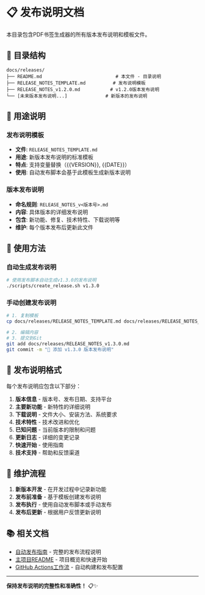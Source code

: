 # 📋 发布说明文档

本目录包含PDF书签生成器的所有版本发布说明和模板文件。

## 📁 目录结构

```
docs/releases/
├── README.md                           # 本文件 - 目录说明
├── RELEASE_NOTES_TEMPLATE.md          # 发布说明模板
├── RELEASE_NOTES_v1.2.0.md           # v1.2.0版本发布说明
└── [未来版本发布说明...]              # 新版本的发布说明
```

## 🎯 用途说明

### 发布说明模板
- **文件**: `RELEASE_NOTES_TEMPLATE.md`
- **用途**: 新版本发布说明的标准模板
- **特点**: 支持变量替换（{{VERSION}}, {{DATE}}）
- **使用**: 自动发布脚本会基于此模板生成新版本说明

### 版本发布说明
- **命名规则**: `RELEASE_NOTES_v<版本号>.md`
- **内容**: 具体版本的详细发布说明
- **包含**: 新功能、修复、技术特性、下载说明等
- **维护**: 每个版本发布后更新此文件

## 🚀 使用方法

### 自动生成发布说明
```bash
# 使用发布脚本自动生成v1.3.0的发布说明
./scripts/create_release.sh v1.3.0
```

### 手动创建发布说明
```bash
# 1. 复制模板
cp docs/releases/RELEASE_NOTES_TEMPLATE.md docs/releases/RELEASE_NOTES_v1.3.0.md

# 2. 编辑内容
# 3. 提交到Git
git add docs/releases/RELEASE_NOTES_v1.3.0.md
git commit -m "📝 添加 v1.3.0 版本发布说明"
```

## 📝 发布说明格式

每个发布说明应包含以下部分：

1. **版本信息** - 版本号、发布日期、支持平台
2. **主要新功能** - 新特性的详细说明
3. **下载说明** - 文件大小、安装方法、系统要求
4. **技术特性** - 技术改进和优化
5. **已知问题** - 当前版本的限制和问题
6. **更新日志** - 详细的变更记录
7. **快速开始** - 使用指南
8. **技术支持** - 帮助和反馈渠道

## 🔄 维护流程

1. **新版本开发** - 在开发过程中记录新功能
2. **发布前准备** - 基于模板创建发布说明
3. **发布执行** - 使用自动发布脚本或手动发布
4. **发布后更新** - 根据用户反馈更新说明

## 📚 相关文档

- [自动发布指南](../AUTO_RELEASE_GUIDE.md) - 完整的发布流程说明
- [主项目README](../README.md) - 项目概览和快速开始
- [GitHub Actions工作流](../../.github/workflows/auto-release.yml) - 自动构建和发布配置

---

**保持发布说明的完整性和准确性！** 📋✨
